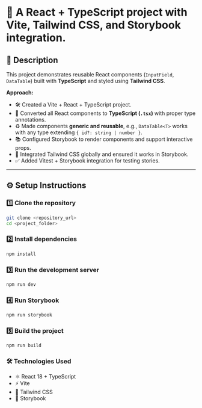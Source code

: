 # 🚀 A React + TypeScript project with Vite, Tailwind CSS, and Storybook integration.

## 📝 Description

This project demonstrates reusable React components (`InputField`, `DataTable`) built with **TypeScript** and styled using **Tailwind CSS**.

**Approach:**

- 🛠 Created a Vite + React + TypeScript project.
- 🔧 Converted all React components to **TypeScript (`.tsx`)** with proper type annotations.
- ♻️ Made components **generic and reusable**, e.g., `DataTable<T>` works with any type extending `{ id?: string | number }`.
- 📚 Configured Storybook to render components and support interactive props.
- 🎨 Integrated Tailwind CSS globally and ensured it works in Storybook.
- ✅ Added Vitest + Storybook integration for testing stories.

---

## ⚙️ Setup Instructions

### 1️⃣ Clone the repository

```bash
git clone <repository_url>
cd <project_folder>
```

### 2️⃣ Install dependencies

```bash
npm install
```

### 3️⃣ Run the development server

```bash
npm run dev
```


### 4️⃣ Run Storybook

```bash
npm run storybook
```


### 5️⃣ Build the project

```bash
npm run build
```


### 🛠 Technologies Used

- ⚛️ React 18 + TypeScript
- ⚡ Vite
- 🎨 Tailwind CSS
- 📖 Storybook

